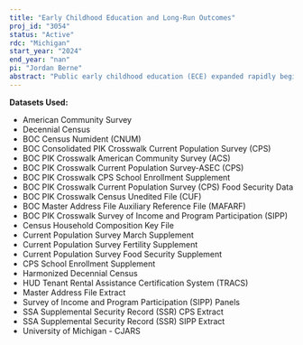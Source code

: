 ```yaml
---
title: "Early Childhood Education and Long-Run Outcomes"
proj_id: "3054"
status: "Active"
rdc: "Michigan"
start_year: "2024"
end_year: "nan"
pi: "Jordan Berne"
abstract: "Public early childhood education (ECE) expanded rapidly beginning in the 1980s. Between 1980 and 2000, the number of states funding preschool rose from 4 to 30. Importantly, these programs differed on a number of dimensions from the smaller, much-studied programs of the 1960s and 1970s. Enough time has now passed that we can begin to examine the long-run outcomes of the participants of public ECE in the 1980s, 1990s, and 2000s. We hypothesize that participants will have better long-run outcomes (educational attainment, employment, earnings, etc.) than non-participants, although the differences may be smaller than those between individuals born in the 1960s and 1970s. To understand any observed differences, we will also examine the short- and medium-run mechanisms (parental employment, family earnings, etc.) that mediate children's long-run outcomes. Our analyses will use a difference-in-differences (DiD) framework, the synthetic control method (SCM), and regression discontinuity (RD) designs, as applicable. The project uses restricted-use CPS, ACS, and SIPP data, as well as administrative data on criminality, place of residence, and government assistance; county of birth information for linking adults to their childhood circumstances; and exact date of birth for conducting RD analyses."
---
```


**Datasets Used:**

  - American Community Survey 
  - Decennial Census 
  - BOC Census Numident (CNUM) 
  - BOC Consolidated PIK Crosswalk Current Population Survey (CPS) 
  - BOC PIK Crosswalk American Community Survey (ACS) 
  - BOC PIK Crosswalk Current Population Survey-ASEC (CPS) 
  - BOC PIK Crosswalk CPS School Enrollment Supplement 
  - BOC PIK Crosswalk Current Population Survey (CPS) Food Security Data 
  - BOC PIK Crosswalk Census Unedited File (CUF) 
  - BOC Master Address File Auxiliary Reference File (MAFARF) 
  - BOC PIK Crosswalk Survey of Income and Program Participation (SIPP) 
  - Census Household Composition Key File 
  - Current Population Survey March Supplement 
  - Current Population Survey Fertility Supplement 
  - Current Population Survey Food Security Supplement 
  - CPS School Enrollment Supplement 
  - Harmonized Decennial Census 
  - HUD Tenant Rental Assistance Certification System (TRACS) 
  - Master Address File Extract 
  - Survey of Income and Program Participation (SIPP) Panels 
  - SSA Supplemental Security Record (SSR) CPS Extract 
  - SSA Supplemental Security Record (SSR) SIPP Extract 
  - University of Michigan - CJARS 

